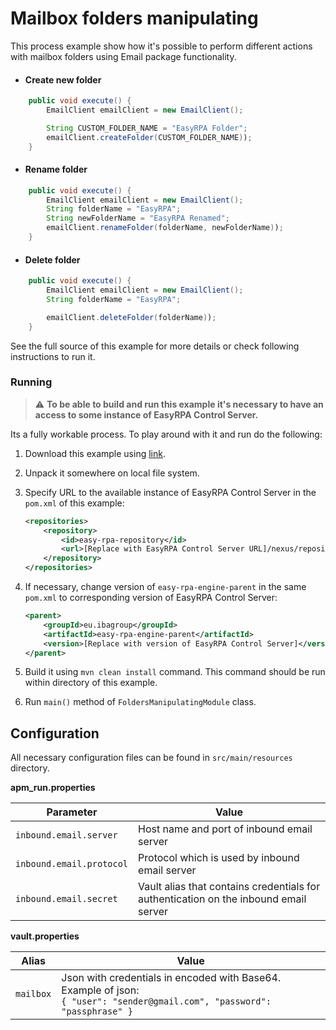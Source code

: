 # Mailbox folders manipulating

This process example show how it's possible to perform different actions with mailbox folders using Email package 
functionality.

* #### Create new folder
```Java
    public void execute() {
        EmailClient emailClient = new EmailClient();

        String CUSTOM_FOLDER_NAME = "EasyRPA Folder";
        emailClient.createFolder(CUSTOM_FOLDER_NAME));
    }
```

* #### Rename folder
```Java
    public void execute() {
        EmailClient emailClient = new EmailClient();
        String folderName = "EasyRPA";
        String newFolderName = "EasyRPA Renamed";
        emailClient.renameFolder(folderName, newFolderName));
    }
```

* #### Delete folder
```Java
    public void execute() {
        EmailClient emailClient = new EmailClient();
        String folderName = "EasyRPA";

        emailClient.deleteFolder(folderName));
    }
```

See the full source of this example for more details or check following instructions to run it.

### Running

> :warning: **To be able to build and run this example it's necessary to have an access
>to some instance of EasyRPA Control Server.**

Its a fully workable process. To play around with it and run do the following:
1. Download this example using [link][down_git_link].
2. Unpack it somewhere on local file system.
3. Specify URL to the available instance of EasyRPA Control Server in the `pom.xml` of this example:
    ```xml
    <repositories>
        <repository>
            <id>easy-rpa-repository</id>
            <url>[Replace with EasyRPA Control Server URL]/nexus/repository/easyrpa/</url>
        </repository>
    </repositories>
    ```
4. If necessary, change version of `easy-rpa-engine-parent` in the same `pom.xml` to corresponding version of
   EasyRPA Control Server:
    ```xml
    <parent>
        <groupId>eu.ibagroup</groupId>
        <artifactId>easy-rpa-engine-parent</artifactId>
        <version>[Replace with version of EasyRPA Control Server]</version>
    </parent>
    ```

5. Build it using `mvn clean install` command. This command should be run within directory of this example.
6. Run `main()` method of `FoldersManipulatingModule` class.

[down_git_link]: https://downgit.github.io/#/home?url=https://github.com/easyrpa/openframework/tree/main/examples/email/folders-manipulating

## Configuration
All necessary configuration files can be found in `src/main/resources` directory.

**apm_run.properties**

| Parameter     | Value         |
| ------------- |---------------|
| `inbound.email.server` | Host name and port of inbound email server |
| `inbound.email.protocol` | Protocol which is used by inbound email server |
| `inbound.email.secret` | Vault alias that contains credentials for authentication on the inbound email server |

**vault.properties**

| Alias     | Value         |
| ------------- |---------------|
| `mailbox` | Json with credentials in encoded with Base64. Example of json:<br>`{ "user": "sender@gmail.com", "password": "passphrase" }` |